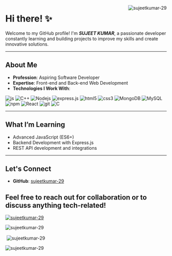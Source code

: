 <!--  <p> <img align="right" src="https://pageview.vercel.app/?github_user=sujeetkumar-29" alt="sujeetkumar-29"> </p> -->
<p> <img align="right" src="![](https://komarev.com/ghpvc/?username=sujeetkumar-29)" alt="sujeetkumar-29"> </p>


# Hi there! ✨

Welcome to my GitHub profile! I'm ***SUJEET KUMAR***, a passionate developer constantly learning and building projects to improve my skills and create innovative solutions.

---

## About Me

- **Profession**: Aspiring Software Developer
- **Expertise**: Front-end and Back-end Web Development
- **Technologies I Work With**:
 <p align="left"> 
  <img alt="js" src="https://img.shields.io/badge/JavaScript-F7DF1E?logo=javascript&logoColor=000" />
  <img alt="C++" src="https://img.shields.io/badge/C++-%2300599C.svg?logo=c%2B%2B&logoColor=white" />
  <img alt="Nodejs" src="https://img.shields.io/badge/-Nodejs-43853d?style=flat-square&logo=Node.js&logoColor=white" />
  <img alt="express.js" src="https://img.shields.io/badge/Express.js-%23404d59.svg?logo=express&logoColor=%2361DAFB" />
   <img alt="html5" src="https://img.shields.io/badge/-HTML5-E34F26?style=flat-square&logo=html5&logoColor=white" /> 
   <img alt="css3" src="https://img.shields.io/badge/CSS-1572B6?logo=css3&logoColor=fff" /> 
  <img alt="MongoDB" src="https://img.shields.io/badge/-MongoDB-13aa52?style=flat-square&logo=mongodb&logoColor=white" />
  <img alt="MySQL" src="https://img.shields.io/badge/MySQL-4479A1?logo=mysql&logoColor=fff" />
  <img alt="npm" src="https://img.shields.io/badge/-NPM-CB3837?style=flat-square&logo=npm&logoColor=white" />
  <img alt="React" src="https://img.shields.io/badge/-React-45b8d8?style=flat-square&logo=react&logoColor=white" />
  <img alt="git" src="https://img.shields.io/badge/-Git-F05032?style=flat-square&logo=git&logoColor=white" />
  <img alt="C" src="https://img.shields.io/badge/C-00599C?logo=c&logoColor=white" />
  
</p>

---

## What I’m Learning

- Advanced JavaScript (ES6+)
- Backend Development with Express.js
- REST API development and integrations

---

## Let's Connect

- **GitHub**: [sujeetkumar-29](https://github.com/sujeetkumar-29)


Feel free to reach out for collaboration or to discuss anything tech-related!
---

<p align="left"> <a href="https://github.com/ryo-ma/github-profile-trophy"><img src="https://github-profile-trophy.vercel.app/?username=sujeetkumar-29&theme=darkhub" alt="sujeetkumar-29" /></a> </p>


<p><img align="center" src="https://github-readme-stats.vercel.app/api/top-langs?username=sujeetkumar-29&show_icons=true&locale=en&layout=compact" alt="sujeetkumar-29" /></p>

<p>&nbsp;<img align="center" src="https://github-readme-stats.vercel.app/api?username=sujeetkumar-29&show_icons=true&locale=en" alt="sujeetkumar-29" /></p>

<p><img align="center" src="https://github-readme-streak-stats.herokuapp.com?user=sujeetkumar-29&theme=meta-light" alt="sujeetkumar-29" /></p>

